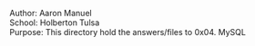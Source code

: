 Author: Aaron Manuel<br/>
School: Holberton Tulsa<br/>
Purpose: This directory hold the answers/files to 0x04. MySQL<br/>
